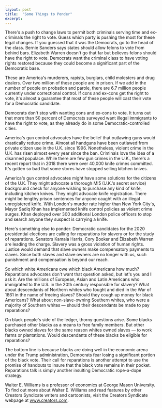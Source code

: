 ```yaml
---
layout: post
title:  "Some Things to Ponder"
excerpt:
---
```




There's a push to change laws to permit both criminals serving time and ex-criminals the right to vote. Guess which party is pushing the most for these legal changes. If you guessed that it was the Democrats, go to the head of the class. Bernie Sanders says states should allow felons to vote from behind bars. Elizabeth Warren doesn't go that far but believes felons should have the right to vote. Democrats want the criminal class to have voting rights restored because they could become a significant part of the Democratic base. 

These are America's murderers, rapists, burglars, child molesters and drug dealers. Over two million of these people are in prison. If we add in the number of people on probation and parole, there are 6.7 million people currently under correctional control. If cons and ex-cons get the right to vote, it's almost a guarantee that most of these people will cast their vote for a Democratic candidate. 

Democrats don't stop with wanting cons and ex-cons to vote. It turns out that more than 50 percent of Democrats surveyed want illegal immigrants to have the right to vote, as they already do in some Democratic-controlled cities.

America's gun control advocates have the belief that outlawing guns would drastically reduce crime. Almost all handguns have been outlawed from private citizen use in the U.K. since 1996. Nonetheless, violent crime in the U.K. has risen almost every year since the ban. Criminals love the idea of a disarmed populace. While there are few gun crimes in the U.K., there's a recent report that in 2018 there were over 40,000 knife crimes committed. It's gotten so bad that some stores have stopped selling kitchen knives.

America's gun control advocates might have some solutions for the citizens of the U.K. They might advocate a thorough MI5 (U.K.'s secret service) background check for anyone wishing to purchase any kind of knife, including kitchen knives. They might advocate knife registration. There might be lengthy prison sentences for anyone caught with an illegal unregistered knife. With London's murder rate higher than New York City's, Mayor Sadiq Khan has implemented knife control policies as violent crime surges. Khan deployed over 300 additional London police officers to stop and search anyone they suspect is carrying a knife.



Here's something else to ponder: Democratic candidates for the 2020 presidential elections are calling for reparations for slavery or for the study of reparations. Senators Kamala Harris, Cory Booker and Elizabeth Warren are leading the charge. Slavery was a gross violation of human rights. Justice would demand that slave owners make compensatory payments to slaves. Since both slaves and slave owners are no longer with us, such punishment and compensation is beyond our reach.

So which white Americans owe which black Americans how much? Reparations advocates don't want that question asked, but let's you and I ask it. Are the millions of European, Asian and Latin Americans who immigrated to the U.S. in the 20th century responsible for slavery? What about descendants of Northern whites who fought and died in the War of 1861 in the name of freeing slaves? Should they cough up money for black Americans? What about non-slave-owning Southern whites, who were a majority of Southern whites — should their descendants be made to pay reparations?

On black people's side of the ledger, thorny questions arise. Some blacks purchased other blacks as a means to free family members. But other blacks owned slaves for the same reason whites owned slaves — to work farms or plantations. Would descendants of these blacks be eligible for reparations?

The bottom line is because blacks are doing well in the economic arena under the Trump administration, Democrats fear losing a significant portion of the black vote. Their call for reparations is another attempt to use the promise of handouts to insure that the black vote remains in their pocket. Reparations talk is simply another insulting Democratic rope-a-dope strategy.

Walter E. Williams is a professor of economics at George Mason University. To find out more about Walter E. Williams and read features by other Creators Syndicate writers and cartoonists, visit the Creators Syndicate webpage at www.creators.com.
